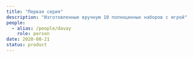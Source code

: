 ```yaml
---
title: "Первая серия"
description: "Изготовленные вручную 10 полноценных наборов с игрой"
people:
  - alias: /people/davay
    role: person
date: 2020-08-21
status: product
---
```

